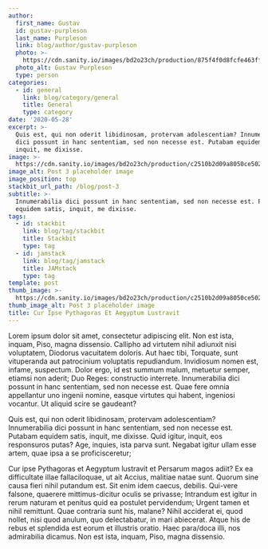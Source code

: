 ```yaml
---
author:
  first_name: Gustav
  id: gustav-purpleson
  last_name: Purpleson
  link: blog/author/gustav-purpleson
  photo: >-
    https://cdn.sanity.io/images/bd2o23ch/production/875f4f0d8fcfe463ff380771007f391c0fd08a8f-400x400.jpg
  photo_alt: Gustav Purpleson
  type: person
categories:
  - id: general
    link: blog/category/general
    title: General
    type: category
date: '2020-05-28'
excerpt: >-
  Quis est, qui non oderit libidinosam, protervam adolescentiam? Innumerabilia
  dici possunt in hanc sententiam, sed non necesse est. Putabam equidem satis,
  inquit, me dixisse.
image: >-
  https://cdn.sanity.io/images/bd2o23ch/production/c2510b2d09a8050ce502e8de7b9aa318f388b9c1-800x560.png
image_alt: Post 3 placeholder image
image_position: top
stackbit_url_path: /blog/post-3
subtitle: >-
  Innumerabilia dici possunt in hanc sententiam, sed non necesse est. Putabam
  equidem satis, inquit, me dixisse.
tags:
  - id: stackbit
    link: blog/tag/stackbit
    title: Stackbit
    type: tag
  - id: jamstack
    link: blog/tag/jamstack
    title: JAMstack
    type: tag
template: post
thumb_image: >-
  https://cdn.sanity.io/images/bd2o23ch/production/c2510b2d09a8050ce502e8de7b9aa318f388b9c1-800x560.png
thumb_image_alt: Post 3 placeholder image
title: Cur Ipse Pythagoras Et Aegyptum Lustravit
---
```


Lorem ipsum dolor sit amet, consectetur adipiscing elit. Non est ista, inquam, Piso, magna dissensio. Callipho ad virtutem nihil adiunxit nisi voluptatem, Diodorus vacuitatem doloris. Aut haec tibi, Torquate, sunt vituperanda aut patrocinium voluptatis repudiandum. Invidiosum nomen est, infame, suspectum. Dolor ergo, id est summum malum, metuetur semper, etiamsi non aderit; Duo Reges: constructio interrete. Innumerabilia dici possunt in hanc sententiam, sed non necesse est. Quae fere omnia appellantur uno ingenii nomine, easque virtutes qui habent, ingeniosi vocantur. Ut aliquid scire se gaudeant?

Quis est, qui non oderit libidinosam, protervam adolescentiam? Innumerabilia dici possunt in hanc sententiam, sed non necesse est. Putabam equidem satis, inquit, me dixisse. Quid igitur, inquit, eos responsuros putas? Age, inquies, ista parva sunt. Negabat igitur ullam esse artem, quae ipsa a se proficisceretur;

Cur ipse Pythagoras et Aegyptum lustravit et Persarum magos adiit? Ex ea difficultate illae fallaciloquae, ut ait Accius, malitiae natae sunt. Quorum sine causa fieri nihil putandum est. Sit enim idem caecus, debilis. Qui-vere falsone, quaerere mittimus-dicitur oculis se privasse; Intrandum est igitur in rerum naturam et penitus quid ea postulet pervidendum; Urgent tamen et nihil remittunt. Quae contraria sunt his, malane? Nihil acciderat ei, quod nollet, nisi quod anulum, quo delectabatur, in mari abiecerat. Atque his de rebus et splendida est eorum et illustris oratio. Haec para/doca illi, nos admirabilia dicamus. Non est ista, inquam, Piso, magna dissensio.

